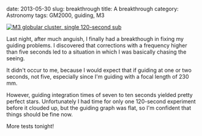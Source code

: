 date: 2013-05-30
slug: breakthrough
title: A breakthrough
category: Astronomy
tags: GM2000, guiding, M3

[![][0]][0]

Last night, after much anguish, I finally had a breakthough in fixing my guiding
problems. I discovered that corrections with a frequency higher than five
seconds led to a situation in which I was basically chasing the seeing.

It didn't occur to me, because I would expect that if guiding at one or two
seconds, not five, especially since I'm guiding with a focal length of 230 mm.

However, guiding integration times of seven to ten seconds yielded pretty
perfect stars. Unfortunately I had time for only one 120-second experiment
before it clouded up, but the guiding graph was flat, so I'm confident that
things should be fine now.

More tests tonight!

[0]: |filename|/images/2013_m3_120s.jpg "M3 globular cluster, single 120-second sub"

